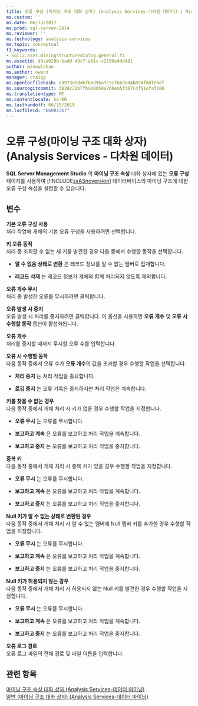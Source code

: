 ```yaml
---
title: 오류 구성 (마이닝 구조 대화 상자) (Analysis Services-다차원 데이터) | Microsoft Docs
ms.custom: ''
ms.date: 06/13/2017
ms.prod: sql-server-2014
ms.reviewer: ''
ms.technology: analysis-services
ms.topic: conceptual
f1_keywords:
- sql12.asvs.miningstructuredialog.general.f1
ms.assetid: d9aa028b-bad9-49c7-a81c-c2150e4dd481
author: minewiskan
ms.author: owend
manager: craigg
ms.openlocfilehash: e8973d9dd6fb5d96afc9cf66ded4b894f0dfe6df
ms.sourcegitcommit: 3026c22b7fba19059a769ea5f367c4f51efaf286
ms.translationtype: MT
ms.contentlocale: ko-KR
ms.lasthandoff: 06/15/2019
ms.locfileid: "66081367"
---
```

# <a name="error-configuration-mining-structure-dialog-box-analysis-services---multidimensional-data"></a>오류 구성(마이닝 구조 대화 상자)(Analysis Services - 다차원 데이터)
  **SQL Server Management Studio** 의 **마이닝 구조 속성** 대화 상자에 있는 **오류 구성** 페이지를 사용하여 [!INCLUDE[ssASnoversion](../includes/ssasnoversion-md.md)] 데이터베이스의 마이닝 구조에 대한 오류 구성 속성을 설정할 수 있습니다.  
  
## <a name="options"></a>변수  
 **기본 오류 구성 사용**  
 처리 작업에 개체의 기본 오류 구성을 사용하려면 선택합니다.  
  
 **키 오류 동작**  
 처리 중 조회할 수 없는 새 키를 발견할 경우 다음 중에서 수행할 동작을 선택합니다.  
  
-   **알 수 없음 상태로 변환** 은 레코드 정보를 알 수 없는 멤버로 집계합니다.  
  
-   **레코드 삭제** 는 레코드 정보가 개체와 함께 처리되지 않도록 제외합니다.  
  
 **오류 개수 무시**  
 처리 중 발생한 오류를 무시하려면 클릭합니다.  
  
 **오류 발생 시 중지**  
 오류 발생 시 처리를 중지하려면 클릭합니다. 이 옵션을 사용하면 **오류 개수** 및 **오류 시 수행할 동작** 옵션이 활성화됩니다.  
  
 **오류 개수**  
 처리를 중지할 때까지 무시할 오류 수를 입력합니다.  
  
 **오류 시 수행할 동작**  
 다음 동작 중에서 오류 수가 **오류 개수**의 값을 초과할 경우 수행할 작업을 선택합니다.  
  
-   **처리 중지** 는 처리 작업을 종료합니다.  
  
-   **로깅 중지** 는 오류 기록은 중지하지만 처리 작업은 계속합니다.  
  
 **키를 찾을 수 없는 경우**  
 다음 동작 중에서 개체 처리 시 키가 없을 경우 수행할 작업을 지정합니다.  
  
-   **오류 무시** 는 오류를 무시합니다.  
  
-   **보고하고 계속** 은 오류를 보고하고 처리 작업을 계속합니다.  
  
-   **보고하고 중지** 는 오류를 보고하고 처리 작업을 중지합니다.  
  
 **중복 키**  
 다음 동작 중에서 개체 처리 시 중복 키가 있을 경우 수행할 작업을 지정합니다.  
  
-   **오류 무시** 는 오류를 무시합니다.  
  
-   **보고하고 계속** 은 오류를 보고하고 처리 작업을 계속합니다.  
  
-   **보고하고 중지** 는 오류를 보고하고 처리 작업을 중지합니다.  
  
 **Null 키가 알 수 없는 상태로 변환된 경우**  
 다음 동작 중에서 개체 처리 시 알 수 없는 멤버에 Null 멤버 키를 추가한 경우 수행할 작업을 지정합니다.  
  
-   **오류 무시** 는 오류를 무시합니다.  
  
-   **보고하고 계속** 은 오류를 보고하고 처리 작업을 계속합니다.  
  
-   **보고하고 중지** 는 오류를 보고하고 처리 작업을 중지합니다.  
  
 **Null 키가 허용되지 않는 경우**  
 다음 동작 중에서 개체 처리 시 허용되지 않는 Null 키를 발견한 경우 수행할 작업을 지정합니다.  
  
-   **오류 무시** 는 오류를 무시합니다.  
  
-   **보고하고 계속** 은 오류를 보고하고 처리 작업을 계속합니다.  
  
-   **보고하고 중지** 는 오류를 보고하고 처리 작업을 중지합니다.  
  
 **오류 로그 경로**  
 오류 로그 파일의 전체 경로 및 파일 이름을 입력합니다.  
  
## <a name="see-also"></a>관련 항목  
 [마이닝 구조 속성 대화 상자 &#40;Analysis Services-데이터 마이닝&#41;](mining-structure-properties-dialog-analysis-services-data-mining.md)   
 [일반 &#40;마이닝 구조 대화 상자&#41; &#40;Analysis Services-데이터 마이닝&#41;](general-mining-structure-dialog-box-analysis-services-data-mining.md)  
  
  
